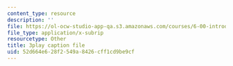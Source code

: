```yaml
---
content_type: resource
description: ''
file: https://ol-ocw-studio-app-qa.s3.amazonaws.com/courses/6-00-introduction-to-computer-science-and-programming-fall-2008/52d664e628f2549a8426cff1cd9be9cf_WGDbIKtjmSs.vtt
file_type: application/x-subrip
resourcetype: Other
title: 3play caption file
uid: 52d664e6-28f2-549a-8426-cff1cd9be9cf
---
```

